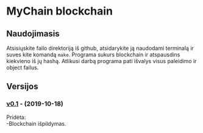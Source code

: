# MyChain blockchain  
## Naudojimasis  
Atsisiųskite failo direktoriją iš github, atsidarykite ją naudodami terminalą ir suves kite komandą ``make``. Programa sukurs blockchain ir atspausdins kiekvieno iš jų hashą. Atlikusi darbą programa pati išvalys visus paleidimo ir object failus.
## Versijos
### [v0.1](https://github.com/MatasC/MyBlock/releases/tag/v0.1) - (2019-10-18)
Pridėta:  
-Blockchain išpildymas.  
